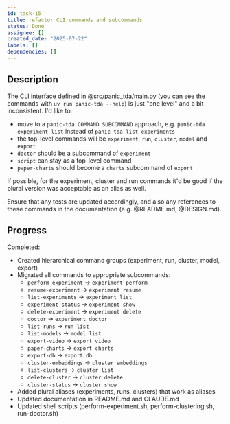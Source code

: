```yaml
---
id: task-15
title: refactor CLI commands and subcommands
status: Done
assignee: []
created_date: "2025-07-22"
labels: []
dependencies: []
---
```


## Description

The CLI interface defined in @src/panic_tda/main.py (you can see the commands
with `uv run panic-tda --help`) is just "one level" and a bit inconsistent. I'd
like to:

- move to a `panic-tda COMMAND SUBCOMMAND` approach, e.g.
  `panic-tda experiment list` instead of `panic-tda list-experiments`
- the top-level commands will be `experiment`, `run`, `cluster`, `model` and
  `export`
- `doctor` should be a subcommand of `experiment`
- `script` can stay as a top-level command
- `paper-charts` should become a `charts` subcommand of `export`

If possible, for the experiment, cluster and run commands it'd be good if the
plural version was acceptable as an alias as well.

Ensure that any tests are updated accordingly, and also any references to these
commands in the documentation (e.g. @README.md, @DESIGN.md).

## Progress

Completed:
- Created hierarchical command groups (experiment, run, cluster, model, export)
- Migrated all commands to appropriate subcommands:
  - `perform-experiment` → `experiment perform`
  - `resume-experiment` → `experiment resume`
  - `list-experiments` → `experiment list`
  - `experiment-status` → `experiment show`
  - `delete-experiment` → `experiment delete`
  - `doctor` → `experiment doctor`
  - `list-runs` → `run list`
  - `list-models` → `model list`
  - `export-video` → `export video`
  - `paper-charts` → `export charts`
  - `export-db` → `export db`
  - `cluster-embeddings` → `cluster embeddings`
  - `list-clusters` → `cluster list`
  - `delete-cluster` → `cluster delete`
  - `cluster-status` → `cluster show`
- Added plural aliases (experiments, runs, clusters) that work as aliases
- Updated documentation in README.md and CLAUDE.md
- Updated shell scripts (perform-experiment.sh, perform-clustering.sh, run-doctor.sh)
